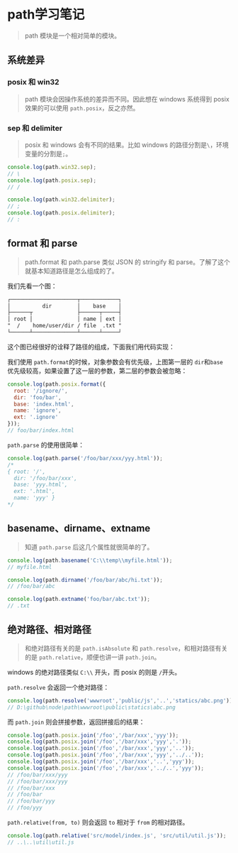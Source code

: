 # path学习笔记

> path 模块是一个相对简单的模块。

## 系统差异

### posix 和 win32

> path 模块会因操作系统的差异而不同。因此想在 windows 系统得到 posix 效果的可以使用 `path.posix`，反之亦然。

### sep 和 delimiter

> posix 和 windows 会有不同的结果。比如 windows 的路径分割是`\`，环境变量的分割是`;`。

```javascript
console.log(path.win32.sep);
// \ 
console.log(path.posix.sep);
// / 

console.log(path.win32.delimiter);
// ; 
console.log(path.posix.delimiter);
// : 
```

## format 和 parse

> path.format 和 path.parse 类似 JSON 的 stringify 和 parse。了解了这个就基本知道路径是怎么组成的了。

我们先看一个图：

```txt
┌─────────────────────┬────────────┐
│          dir        │    base    │
├──────┬              ├──────┬─────┤
│ root │              │ name │ ext │
"  /    home/user/dir / file  .txt "
└──────┴──────────────┴──────┴─────┘
```

这个图已经很好的诠释了路径的组成，下面我们用代码实现：

我们使用 `path.format`的时候，对象参数会有优先级，上图第一层的 `dir`和`base` 优先级较高，如果设置了这一层的参数，第二层的参数会被忽略：

```javascript
console.log(path.posix.format({
  root: '/ignore/',
  dir: 'foo/bar',
  base: 'index.html',
  name: 'ignore',
  ext: '.ignore'
}));
// foo/bar/index.html
```

`path.parse` 的使用很简单：

```javascript
console.log(path.parse('/foo/bar/xxx/yyy.html'));
/*
{ root: '/',
  dir: '/foo/bar/xxx',
  base: 'yyy.html',
  ext: '.html',
  name: 'yyy' }
*/
```

## basename、dirname、extname

> 知道 `path.parse` 后这几个属性就很简单的了。

```javascript
console.log(path.basename('C:\\temp\\myfile.html'));
// myfile.html

console.log(path.dirname('/foo/bar/abc/hi.txt'));
// /foo/bar/abc

console.log(path.extname('foo/bar/abc.txt'));
// .txt
```

## 绝对路径、相对路径

> 和绝对路径有关的是 `path.isAbsolute` 和 `path.resolve`，和相对路径有关的是 `path.relative`，顺便也讲一讲 `path.join`。

windows 的绝对路径类似 `C:\\` 开头，而 posix 的则是 `/`开头。

`path.resolve` 会返回一个绝对路径：

```javascript
console.log(path.resolve('wwwroot','public/js','..','statics/abc.png'));
// D:\github\node\path\wwwroot\public\statics\abc.png
```

而 `path.join` 则会拼接参数，返回拼接后的结果：

```javascript
console.log(path.posix.join('/foo','/bar/xxx','yyy'));
console.log(path.posix.join('/foo','/bar/xxx','yyy','.'));
console.log(path.posix.join('/foo','/bar/xxx','yyy','..'));
console.log(path.posix.join('/foo','/bar/xxx','yyy','../..'));
console.log(path.posix.join('/foo','/bar/xxx','..','yyy'));
console.log(path.posix.join('/foo','/bar/xxx','../..','yyy'));
// /foo/bar/xxx/yyy
// /foo/bar/xxx/yyy
// /foo/bar/xxx
// /foo/bar
// /foo/bar/yyy
// /foo/yyy
```

`path.relative(from, to)` 则会返回 `to` 相对于 `from` 的相对路径。

```javascript
console.log(path.relative('src/model/index.js', 'src/util/util.js'));
// ..\..\util\util.js
```